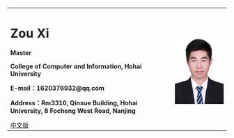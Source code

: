 <div>
<table border="0">
  <tr>
    <td>
      <h1>Zou Xi</h1>
      <p><b>Master</b></p>
      <p><b>College of Computer and Information, Hohai University</b></p>
      <p><b>E-mail：1620376932@qq.com</b></p>
      <p><b>Address：Rm3310, Qinxue Building, Hohai University, 8 Focheng West Road, Nanjing</b></p>
      <a href="/index.html">中文版</a>
    </td>
    <td width="25%">
      <img src="/zhengjianzhao.jpg" width="100%">
    </td>
  </tr>
</table>
</div>
